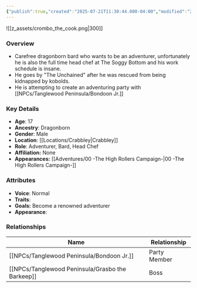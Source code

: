 ```yaml
---
{"publish":true,"created":"2025-07-21T11:30:44.000-04:00","modified":"2025-10-03T09:41:34.350-04:00","published":"2025-10-03T09:41:34.350-04:00","cssclasses":"","Age":"17","Ancestry":"Dragonborn","Gender":"Male","Location":["[[Crabbley]]"],"Role":["Adventurer, Bard, Head Chef"],"Affiliation":["None"],"Appearances":["[[00 -The High Rollers Campaign-]]"]}
---
```



![[z_assets/crombo_the_cook.png|300]]

### Overview
- Carefree dragonborn bard who wants to be an adventurer, unfortunately he is also the full time head chef at The Soggy Bottom and his work schedule is insane.
- He goes by "The Unchained" after he was rescued from being kidnapped by kobolds.
- He is attempting to create an adventuring party with [[NPCs/Tanglewood Peninsula/Bondoon Jr.]]

### Key Details
- **Age**: 17
- **Ancestry**: Dragonborn
- **Gender**: Male
- **Location**: [[Locations/Crabbley\|Crabbley]]
- **Role**: Adventurer, Bard, Head Chef
- **Affiliation:** None
- **Appearances:** [[Adventures/00 -The High Rollers Campaign-\|00 -The High Rollers Campaign-]]

### Attributes
- **Voice**: Normal
- **Traits**: 
- **Goals:** Become a renowned adventurer
- **Appearance**: 

### Relationships

| Name                   | Relationship |
| ---------------------- | ------------ |
| [[NPCs/Tanglewood Peninsula/Bondoon Jr.]]        | Party Member |
| [[NPCs/Tanglewood Peninsula/Grasbo the Barkeep]] | Boss         |
